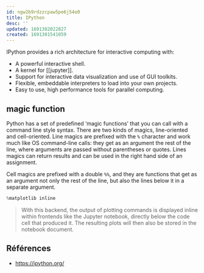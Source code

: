```yaml
---
id: ngw2b9rdzzcpaw5pe6j54o0
title: IPython
desc: ''
updated: 1691302022827
created: 1691301541059
---
```


IPython provides a rich architecture for interactive computing with:

- A powerful interactive shell.
- A kernel for [[jupyter]].
- Support for interactive data visualization and use of GUI toolkits.
- Flexible, embeddable interpreters to load into your own projects.
- Easy to use, high performance tools for parallel computing.

## magic function

Python has a set of predefined ‘magic functions’ that you can call with a command 
line style syntax. There are two kinds of magics, line-oriented and cell-oriented. 
Line magics are prefixed with the `%` character and work much like OS command-line 
calls: they get as an argument the rest of the line, where arguments are passed 
without parentheses or quotes. Lines magics can return results and can be used 
in the right hand side of an assignment. 

Cell magics are prefixed with a double `%%`, and they are functions that get as 
an argument not only the rest of the line, but also the lines below it in a 
separate argument.

```python
%matplotlib inline
```

> With this backend, the output of plotting commands is displayed inline within 
> frontends like the Jupyter notebook, directly below the code cell that produced 
> it. The resulting plots will then also be stored in the notebook document.

## Références

- https://ipython.org/

